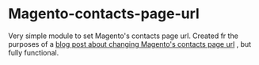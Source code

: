 # Magento-contacts-page-url

Very simple module to set Magento's contacts page url. Created fr the purposes of a 
[blog post about changing Magento's contacts page url](http://romanpitak.github.io/code/2014/11/03/change-magentos-contacts-page-url/)
, but fully functional. 
